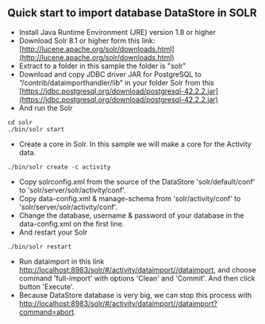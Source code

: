 ## Quick start to import database DataStore in SOLR

-   Install Java Runtime Environment (JRE) version 1.8 or higher
-   Download Solr 8.1 or higher form this link: [http://lucene.apache.org/solr/downloads.html](http://lucene.apache.org/solr/downloads.html)
-   Extract to a folder in this sample the folder is "solr"
-   Download and copy JDBC driver JAR for PostgreSQL to “/contrib/dataimporthandler/lib” in your folder Solr from this [https://jdbc.postgresql.org/download/postgresql-42.2.2.jar](https://jdbc.postgresql.org/download/postgresql-42.2.2.jar) 
-   And run the Solr
```alpha
cd solr
./bin/solr start

```

-   Create a core in Solr. In this sample we will make a core for the Activity data.
```alpha
./bin/solr create -c activity

```
-   Copy solrconfig.xml from the source of the DataStore 'solr/default/conf' to 'solr/server/solr/activity/conf'.
-   Copy data-config.xml & manage-schema from 'solr/activity/conf'  to 'solr/server/solr/activity/conf'.
-   Change the database, username & password of your database in the data-config.xml on the first line. 
-   And restart your Solr
```alpha
./bin/solr restart

```
-   Run dataimport in this link [http://localhost:8983/solr/#/activity/dataimport//dataimport](http://localhost:8983/solr/#/activity/dataimport//dataimport), and choose command 'full-import' with options 'Clean' and 'Commit'. And then click button 'Execute'.
-   Because DataStore database is very big, we can stop this process with  [http://localhost:8983/solr/#/activity/dataimport//dataimport?command=abort](http://localhost:8983/solr/#/activity/dataimport//dataimport?command=abort).